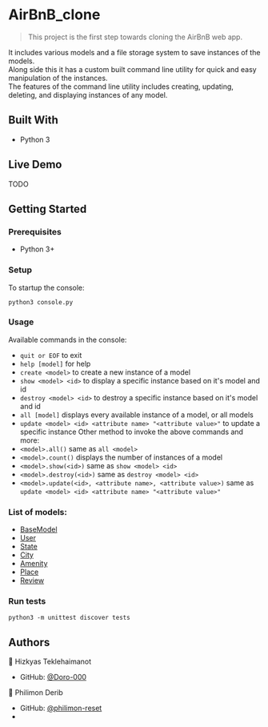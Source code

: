 # AirBnB_clone

> This project is the first step towards cloning the AirBnB web app.

It includes various models and a file storage system to save instances of the models.<br />Along side this it has a custom built command line utility for quick and easy manipulation of the instances.<br />The features of the command line utility includes creating, updating, deleting, and displaying instances of any model.

## Built With

- Python 3

## Live Demo
TODO

## Getting Started

### Prerequisites
* Python 3+

### Setup
To startup the console:
```
python3 console.py
```

### Usage
Available commands in the console:
* `quit or EOF` to exit
* `help [model]` for help
* `create <model>` to create a new instance of a model
* `show <model> <id>` to display a specific instance based on it's model and id
* `destroy <model> <id>` to destroy a specific instance based on it's model and id
* `all [model]` displays every available instance of a model, or all models
* `update <model> <id> <attribute name> "<attribute value>"` to update a specific instance
Other method to invoke the above commands and more:
* `<model>.all()` same as `all <model>`
* `<model>.count()` displays the number of instances of a model
* `<model>.show(<id>)` same as `show <model> <id>`
* `<model>.destroy(<id>)` same as `destroy <model> <id>`
* `<model>.update(<id>, <attribute name>, <attribute value>)` same as `update <model> <id> <attribute name> "<attribute value>"`

### List of models:
* [BaseModel](models/base_model.py)
* [User](models/user.py)
* [State](models/state.py)
* [City](models/city.py)
* [Amenity](models/amenity.py)
* [Place](models/place.py)
* [Review](models/review.py)

### Run tests
```
python3 -m unittest discover tests
```

## Authors

👤 Hizkyas Teklehaimanot

- GitHub: [@Doro-000](https://github.com/Doro-000)

👤 Philimon Derib

- GitHub: [@philimon-reset](https://github.com/philimon-reset)
- 
